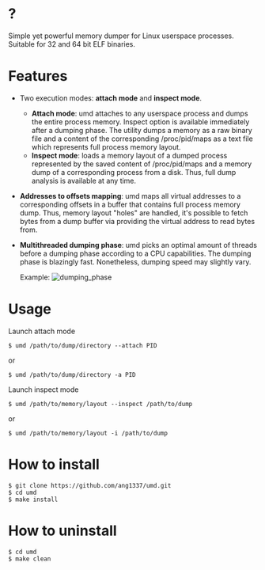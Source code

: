 # ?
Simple yet powerful memory dumper for Linux userspace processes. Suitable for 32 and 64 bit ELF binaries.
# Features
- Two execution modes: **attach mode** and **inspect mode**.
    - **Attach mode**: umd attaches to any userspace process and dumps the entire process memory. Inspect option is available immediately after a dumping phase. The utility dumps a memory as a raw binary file and a content of the corresponding /proc/pid/maps as a text file which represents full process memory layout.
    - **Inspect mode**: loads a memory layout of a dumped process represented by the saved content of /proc/pid/maps and a memory dump of a corresponding process from a disk. Thus, full dump analysis is available at any time.
- **Addresses to offsets mapping**: umd maps all virtual addresses to a corresponding offsets in a buffer that contains full process memory dump. Thus, memory layout "holes" are handled, it's possible to fetch bytes from a dump buffer via providing the virtual address to read bytes from. 
- **Multithreaded dumping phase**: umd picks an optimal amount of threads before a dumping phase according to a CPU capabilities. The dumping phase is blazingly fast. Nonetheless, dumping speed may slightly vary.
  
  Example:
  ![dumping_phase](https://user-images.githubusercontent.com/45107680/85201925-a572d580-b30b-11ea-917a-86411906c5fd.png)
# Usage
Launch attach mode

    $ umd /path/to/dump/directory --attach PID
        
or
        
    $ umd /path/to/dump/directory -a PID
Launch inspect mode

    $ umd /path/to/memory/layout --inspect /path/to/dump
        
or

    $ umd /path/to/memory/layout -i /path/to/dump
# How to install
    $ git clone https://github.com/ang1337/umd.git
    $ cd umd
    $ make install
# How to uninstall
    $ cd umd
    $ make clean
